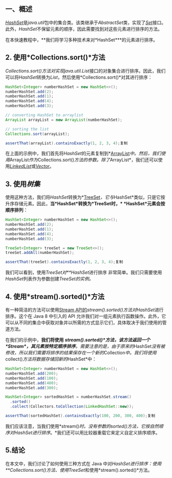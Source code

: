 ## 一、概述

[*HashSet*](https://www.baeldung.com/java-hashset)是*java.util*包中的集合类。该类继承于*AbstractSet*类，实现了[*Set*](https://www.baeldung.com/java-set-operations)接口。此外，*HashSet*不保留元素的顺序，因此需要找到对这些元素进行排序的方法。

在本快速教程中，**我们将学习多种技术来对\*HashSet\***的元素进行排序。

## 2. 使用*Collections.sort()*方法

*Collections.sort()*方法对实现*java.util.List*接口的对象集合进行排序。因此，我们可以将*HashSet*转换为*List*，然后使用*Collections.sort()*对其进行排序：

```java
HashSet<Integer> numberHashSet = new HashSet<>();
numberHashSet.add(2);
numberHashSet.add(1);
numberHashSet.add(4);
numberHashSet.add(3);

// converting HashSet to arraylist
ArrayList arrayList = new ArrayList(numberHashSet);

// sorting the list
Collections.sort(arrayList);

assertThat(arrayList).containsExactly(1, 2, 3, 4);复制
```

在上面的示例中，我们首先将*HashSet*的元素复制到*[ArrayList](https://www.baeldung.com/java-arraylist)*中。然后，我们使用*ArrayList*作为*Collections.sort()*方法的参数。除了*ArrayList*，我们还可以使用[*LinkedList*](https://www.baeldung.com/java-linkedlist)或[*Vector*](https://www.baeldung.com/java-arraylist-vs-vector#vector)。

## 3. 使用*树集*

使用这种方法，我们将*HashSet*转换为*[TreeSet](https://www.baeldung.com/java-tree-set)*，它与*HashSet*类似，只是它按升序存储元素。因此，**当\*HashSet\*转换为\*TreeSet时，\* \*HashSet\*元素会按顺序排列**：

```java
HashSet<Integer> numberHashSet = new HashSet<>();
numberHashSet.add(2);
numberHashSet.add(1);
numberHashSet.add(4);
numberHashSet.add(3);

TreeSet<Integer> treeSet = new TreeSet<>();
treeSet.addAll(numberHashSet);

assertThat(treeSet).containsExactly(1, 2, 3, 4);复制
```

我们可以看到，使用*TreeSet对**HashSet*进行排序 非常简单。我们只需要使用*HashSet*列表作为参数创建*TreeSet的实例。*

## 4. 使用*stream().sorted()*方法

有一种简洁的方法可以使用[Stream API的](https://www.baeldung.com/java-8-streams)*stream().sorted()*方法对*HashSet*进行排序。这个在 Java 8 中引入的 API 允许我们对一组元素执行函数操作。此外，它可以从不同的集合中获取对象并以所需的方式显示它们，具体取决于我们使用的管道方法。

在我们的示例中，**我们将使用** ***stream().sorted()\*方法，该方法返回一个\*Stream\*，其元素按特定顺序排序**。需要注意的是，由于原来的*HashSet*没有被修改，所以我们需要将排序的结果保存在一个新的*Collection*中。我们将使用*collect()*方法将数据存储回新的*HashSet*中：

```java
HashSet<Integer> numberHashSet = new HashSet<>();
numberHashSet.add(200);
numberHashSet.add(100);
numberHashSet.add(400);
numberHashSet.add(300);

HashSet<Integer> sortedHashSet = numberHashSet.stream()
  .sorted()
  .collect(Collectors.toCollection(LinkedHashSet::new));

assertThat(sortedHashSet).containsExactly(100, 200, 300, 400);复制
```

我们应该注意，当我们使用*stream()*时。*没有参数的sorted()*方法，它按自然顺序对*HashSet进行排序**。*我们还可以用比较器重载它来定义自定义排序顺序。

## 5.结论

在本文中，我们讨论了如何使用三种方式在 Java 中对*HashSet进行排序：使用**Collections.sort()*方法、使用*TreeSet*和使用*stream().sorted()*方法。